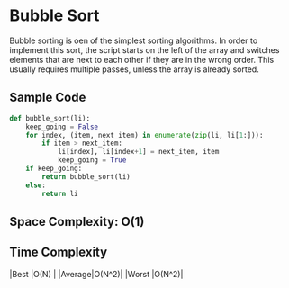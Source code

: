 # Bubble Sort

Bubble sorting is oen of the simplest sorting algorithms. In order to implement this sort, the script starts on the left of the array and switches elements that are next to each other if they are in the wrong order. This usually requires multiple passes, unless the array is already sorted. 

## Sample Code
```python
def bubble_sort(li):
	keep_going = False
	for index, (item, next_item) in enumerate(zip(li, li[1:])):
		if item > next_item:
			li[index], li[index+1] = next_item, item
			keep_going = True
	if keep_going:
		return bubble_sort(li)
	else:
		return li
```

## Space Complexity: O(1)

## Time Complexity
|Best   |O(N)  |
|Average|O(N^2)|
|Worst  |O(N^2)|
